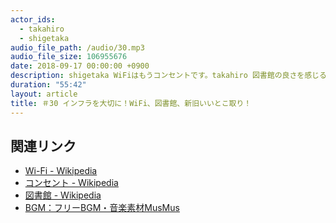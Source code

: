 ```yaml
---
actor_ids:
  - takahiro
  - shigetaka
audio_file_path: /audio/30.mp3
audio_file_size: 106955676
date: 2018-09-17 00:00:00 +0900
description: shigetaka WiFiはもうコンセントです。takahiro 図書館の良さを感じる。
duration: "55:42"
layout: article
title: ＃30 インフラを大切に！WiFi、図書館、新旧いいとこ取り！
---
```


## 関連リンク

- [Wi-Fi - Wikipedia](https://ja.wikipedia.org/wiki/Wi-Fi)
- [コンセント - Wikipedia](https://ja.wikipedia.org/wiki/%E9%85%8D%E7%B7%9A%E7%94%A8%E5%B7%AE%E8%BE%BC%E6%8E%A5%E7%B6%9A%E5%99%A8)
- [図書館 - Wikipedia](https://ja.wikipedia.org/wiki/%E5%9B%B3%E6%9B%B8%E9%A4%A8)
- [BGM：フリーBGM・音楽素材MusMus](http://musmus.main.jp/)
